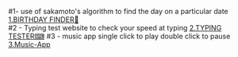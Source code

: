 #1- use of sakamoto's algorithm to find the day on a particular date 
[1.BIRTHDAY FINDER🎂](https://harshitsharma007.github.io/web-dev--projects/1%20birthday%20finder/index.html)\
#2 - Typing test website to check your speed at typing 
[2.TYPING TESTER⌨](https://harshitsharma007.github.io/web-dev--projects/2-typing%20test/index.html)
#3 - music app single click to play double click to pause 
[3.Music-App](https://harshitsharma007.github.io/web-dev--projects/music-app/Untitled-1.html)
